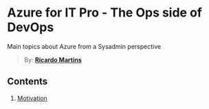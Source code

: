 # Azure for IT Pro - The Ops side of DevOps
Main topics about Azure from a Sysadmin perspective 

> By: **[Ricardo Martins](https://www.ricardomartins.com.br)**

## Contents

1. [Motivation](guide/motivation.md)
